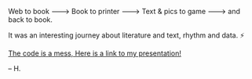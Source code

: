 
Web to book --->
Book to printer --->
Text & pics to game --->
and back to book.

It was an interesting journey about literature and text, rhythm and data. ⚡️

[The code is a mess, Here is a link to my presentation!](https://docs.google.com/presentation/d/1VDboamGCNiGVx_ir-S5SxH8PsiAhNqPzRE8MFIYspwk/edit?usp=sharing)

– H.


